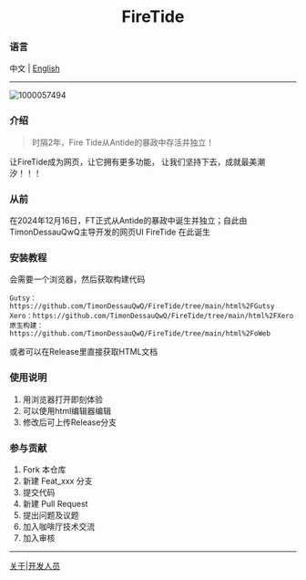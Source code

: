 <h1 align="center">FireTide</h1>

### 语言

中文 | [English](./README.en.md)

----
![1000057494](https://github.com/user-attachments/assets/71014958-eaf4-4b67-ba99-f6cc97134858)

### 介绍

>时隔2年，Fire Tide从Antide的暴政中存活并独立！

让FireTide成为网页，让它拥有更多功能，
让我们坚持下去，成就最美潮汐！！！

### 从前

在2024年12月16日，FT正式从Antide的暴政中诞生并独立；自此由TimonDessauQwQ主导开发的网页UI FireTide 在此诞生

### 安装教程

会需要一个浏览器，然后获取构建代码

    Gutsy：https://github.com/TimonDessauQwQ/FireTide/tree/main/html%2FGutsy
    Xero：https://github.com/TimonDessauQwQ/FireTide/tree/main/html%2FXero
    原生构建：https://github.com/TimonDessauQwQ/FireTide/tree/main/html%2FoWeb

或者可以在Release里直接获取HTML文档

### 使用说明

1.  用浏览器打开即刻体验
2.  可以使用html编辑器编辑
3.  修改后可上传Release分支

### 参与贡献

1.  Fork 本仓库
2.  新建 Feat_xxx 分支
3.  提交代码
4.  新建 Pull Request
5.  提出问题及议题
6.  加入咖啡厅技术交流
7.  加入审核
----
[关于](./other/About.md)|[开发人员](./开发人员名单.md)

